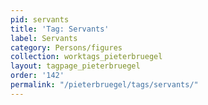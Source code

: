 ```yaml
---
pid: servants
title: 'Tag: Servants'
label: Servants
category: Persons/figures
collection: worktags_pieterbruegel
layout: tagpage_pieterbruegel
order: '142'
permalink: "/pieterbruegel/tags/servants/"
---
```

